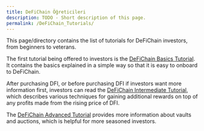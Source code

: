 ```yaml
---
title: DeFiChain Öğreticileri
description: TODO - Short description of this page.
permalink: /DeFiChain_Tutorials/
---
```


This page/directory contains the list of tutorials for DeFiChain investors, from beginners to veterans.

The first tutorial being offered to investors is the [DeFiChain Basics Tutorial](./DeFiChain_Basics_Tutorial.md). It contains the basics explained in a simple way so that it is easy to onboard to DeFiChain.

After purchasing DFI, or before purchasing DFI if investors want more information first, investors can read the [DeFiChain Intermediate Tutorial](./DeFiChain_Intermediate_Tutorial.md), which describes various techniques for gaining additional rewards on top of any profits made from the rising price of DFI.

The [DeFiChain Advanced Tutorial](./DeFiChain_Advanced_Tutorial.md) provides more information about vaults and auctions, which is helpful for more seasoned investors.
